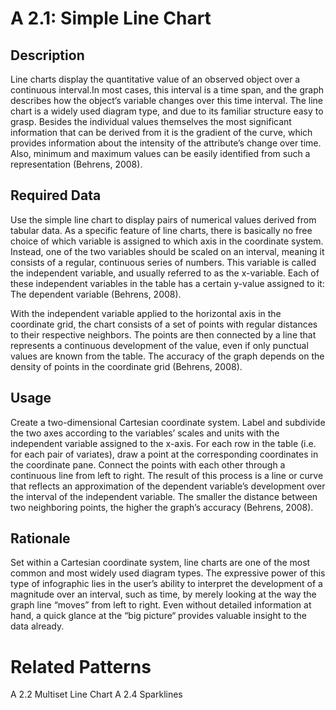 # A 2.1: Simple Line Chart

## Description 

Line charts display the quantitative value of an observed object over a continuous interval.In most cases, this interval is a time span, and the graph describes how the object’s variable changes over this time interval. The line chart is a widely used diagram type, and due to its familiar structure easy to grasp. Besides the individual values themselves the most significant information that can be derived from it is the gradient of the curve, which provides information about the intensity of the attribute’s change over time. Also, minimum and maximum values can be easily identified from such a representation (Behrens, 2008).

## Required Data 

Use the simple line chart to display pairs of numerical values derived from tabular data. As a specific feature of line charts, there is basically no free choice of which variable is assigned to which axis in the coordinate system. Instead, one of the two variables should be scaled on an interval, meaning it consists of a regular, continuous series of numbers. This variable is called the independent variable, and usually referred to as the x-variable. Each of these independent variables in the table has a certain y-value assigned to it: The
dependent variable (Behrens, 2008).

With the independent variable applied to the horizontal axis in the coordinate grid, the chart consists of a set of points with regular distances to their respective neighbors. The points are then connected by a line that represents a continuous development of the value, even if only punctual values are known from the table. The accuracy of the graph depends on the density of points in the coordinate grid (Behrens, 2008).

## Usage

Create a two-dimensional Cartesian coordinate system. Label and subdivide the two axes according to the variables’ scales and units with the independent variable assigned to the x-axis. For each row in the table (i.e. for each pair of variates), draw a point at the corresponding coordinates in the coordinate pane. Connect the points with each other through a continuous line from left to right. The result of this process is a line or curve that reflects an approximation of the dependent variable’s development over the interval of the independent variable. The smaller the distance between two neighboring points, the higher the graph’s accuracy  (Behrens, 2008).

## Rationale

Set within a Cartesian coordinate system, line charts are one of the most common and most widely used diagram types. The expressive power of this type of infographic lies in the user’s ability to interpret the development of a magnitude over an interval, such as time, by merely looking at the way the graph line “moves” from left to right. Even without detailed information at hand, a quick glance at the “big picture“ provides valuable insight to the data already.

# Related Patterns

A 2.2 Multiset Line Chart
A 2.4 Sparklines